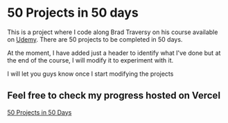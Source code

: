 # 50 Projects in 50 days

This is a project where I code along Brad Traversy on his course available on [Udemy](https://www.udemy.com/course/50-projects-50-days/). There are 50 projects to be completed in 50 days.

At the moment, I have added just a header to identify what I've done but at the end of the course, I will modify it to experiment with it.

I will let you guys know once I start modifying the projects

## Feel free to check my progress hosted on Vercel
[50 Projects in 50 Days](https://50daysproject.vercel.app)